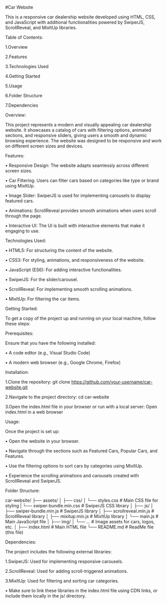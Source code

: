 #Car Website

This is a responsive car dealership website developed using HTML, CSS, and JavaScript with additional functionalities powered by SwiperJS, ScrollReveal, and MixItUp libraries.

Table of Contents:

   1.Overview

   2.Features
 
   3.Technologies Used
 
   4.Getting Started
 
   5.Usage
 
   6.Folder Structure
 
   7.Dependencies

Overview:

 This project represents a modern and visually appealing car dealership website. It showcases a catalog 
 of cars with filtering options, animated sections, and responsive sliders, giving users a smooth and 
 dynamic browsing experience. The website was designed to be responsive and work on different screen 
 sizes and devices.

Features:

  • Responsive Design: The website adapts seamlessly across different screen sizes.
  
  • Car Filtering: Users can filter cars based on categories like type or brand using MixItUp.
  
  • Image Slider: SwiperJS is used for implementing carousels to display featured cars.
  
  • Animations: ScrollReveal provides smooth animations when users scroll through the page.
  
  • Interactive UI: The UI is built with interactive elements that make it engaging to use.

Technologies Used:

  • HTML5: For structuring the content of the website.
  
  • CSS3: For styling, animations, and responsiveness of the website.
  
  • JavaScript (ES6): For adding interactive functionalities.
  
  • SwiperJS: For the slider/carousel.
  
  • ScrollReveal: For implementing smooth scrolling animations.
  
  • MixItUp: For filtering the car items.

Getting Started:

  To get a copy of the project up and running on your local machine, follow these steps:

Prerequisites:

  Ensure that you have the following installed:

   • A code editor (e.g., Visual Studio Code)

   • A modern web browser (e.g., Google Chrome, Firefox)

Installation:

   1.Clone the repository:
      git clone https://github.com/your-username/car-website.git

   2.Navigate to the project directory:
     cd car-website

   3.Open the index.html file in your browser or run with a local server:
     Open index.html in a web browser

Usage:

  Once the project is set up:

   • Open the website in your browser.
   
   • Navigate through the sections such as Featured Cars, Popular Cars, and Features.
   
   • Use the filtering options to sort cars by categories using MixItUp.
   
   • Experience the scrolling animations and carousels created with ScrollReveal and SwiperJS.

Folder Structure:

car-website/
├── assets/
│
├── css/
│   └── styles.css        # Main CSS file for styling
|   └── swiper-bundle.min.css # SwiperJS CSS library
│
├── js/
│   ├── swiper-bundle.min.js     # SwiperJS library
│   ├── scrollreveal.min.js # ScrollReveal library
│   ├── mixitup.min.js    # MixItUp library
│   └── main.js           # Main JavaScript file
│
├── img/
│   └── ...               # Image assets for cars, logos, etc.
│
├── index.html            # Main HTML file
└── README.md             # ReadMe file (this file)


Dependencies:

  The project includes the following external libraries:

   1.SwiperJS: Used for implementing responsive carousels.
   
   2.ScrollReveal: Used for adding scroll-triggered animations.
   
   3.MixItUp: Used for filtering and sorting car categories.

   • Make sure to link these libraries in the index.html file using CDN links, or include them locally in 
   the js/ directory.
   
